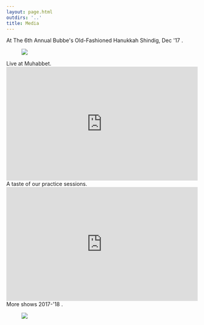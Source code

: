 ```yaml
---
layout: page.html
outdirs: '..'
title: Media
---
```

<div class='photo' id='bubbes'><span class='caption'>At The 6th Annual Bubbe's Old-Fashioned Hanukkah Shindig, Dec '17 <span class='counter'></span>.</span>
<div class='thisphoto'>
<span class='larr'><i class="fa fa-angle-left fa-2x"></i></span><span class='rarr'><i class="fa fa-angle-right fa-2x"></i></span>
<figure><img src='../images/shows/bubbes/20171216_213355.jpg'></figure>
<div class="leftside"></div>
<div class="rightside"></div>
</div>
</div>

<div id='soundcloudembed'>

<div class='playlist'><span class='caption'>Live at Muhabbet.</span>
<iframe width="100%" height="300" scrolling="yes" frameborder="yes" src="https://w.soundcloud.com/player/?url=https%3A//api.soundcloud.com/tracks/360580616&amp;color=%23ff5500&amp;auto_play=false&amp;hide_related=false&amp;show_comments=true&amp;show_user=true&amp;show_reposts=true&amp;show_teaser=true&amp;visual=true"></iframe></div>

<div class='playlist'><span class='caption'>A taste of our practice sessions.</span>
<iframe width="100%" height="300" scrolling="yes" frameborder="yes" src="https://w.soundcloud.com/player/?url=https%3A//api.soundcloud.com/playlists/365564623&amp;color=%23ff5500&amp;auto_play=false&amp;hide_related=false&amp;show_comments=true&amp;show_user=true&amp;show_reposts=true&amp;show_teaser=true&amp;visual=true"></iframe></div>

</div>

<div class='photo' id='misc'><span class='caption'>More shows 2017-'18 <span class='counter'></span>.</span>
<div class='thisphoto'>
<span class='larr'><i class="fa fa-angle-left fa-2x"></i></span><span class='rarr'><i class="fa fa-angle-right fa-2x"></i></span>
<figure><img src='../images/shows/misc/houseshow 2018-1-20.jpg'></figure>
<div class="leftside"></div>
<div class="rightside"></div>
</div>
</div>

